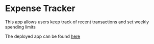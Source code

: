<h1>Expense Tracker</h1>
<p>
	This app allows users keep track of recent transactions and set weekly spending limits
</p>

<p>
	The deployed app can be found <a href="https://expense-tracker-41564.firebaseapp.com/">here</a>
</p>